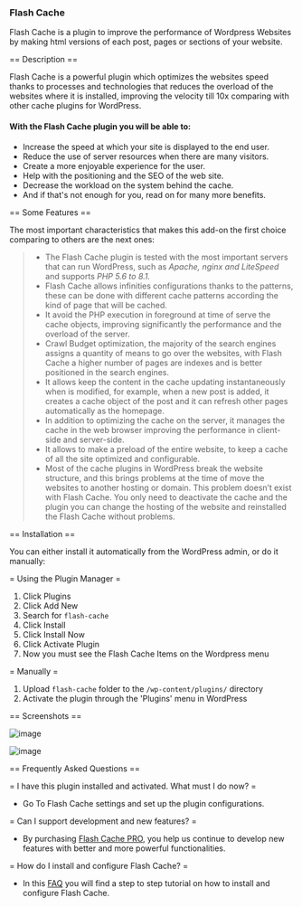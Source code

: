 ### Flash Cache 

Flash Cache is a plugin to improve the performance of Wordpress Websites by making html versions of each post, pages or sections of your website.

== Description ==

Flash Cache is a powerful plugin which optimizes the websites speed thanks to processes and technologies that reduces the overload of the websites where it is installed, improving the velocity till 10x comparing with other cache plugins for WordPress.

#### With the Flash Cache plugin you will be able to:

* Increase the speed at which your site is displayed to the end user.
* Reduce the use of server resources when there are many visitors.
* Create a more enjoyable experience for the user.
* Help with the positioning and the SEO of the web site.
* Decrease the workload on the system behind the cache.
* And if that's not enough for you, read on for many more benefits.

== Some Features ==

The most important characteristics that makes this add-on the first choice comparing to others are the next ones:

> * The Flash Cache plugin is tested with the most important servers that can run WordPress, such as *Apache, nginx and LiteSpeed* and supports *PHP 5.6 to 8.1.*
> * Flash Cache allows infinities configurations thanks to the patterns, these can be done with different cache patterns according the kind of page that will be cached.
> * It avoid the PHP execution in foreground at time of serve the cache objects, improving significantly the performance and the overload of the server.
> * Crawl Budget optimization, the majority of the search engines assigns a quantity of means to go over the websites, with Flash Cache a higher number of pages are indexes and is better positioned in the search engines.
> * It allows keep the content in the cache updating instantaneously when is modified, for example, when a new post is added, it creates a cache object of the post and it can refresh other pages automatically as the homepage.
> * In addition to optimizing the cache on the server, it manages the cache in the web browser improving the performance in client-side and server-side.
> * It allows to make a preload of the entire website, to keep a cache of all the site optimized and configurable.
> * Most of the cache plugins in WordPress break the website structure, and this brings problems at the time of move the websites to another hosting or domain.  This problem doesn’t exist with Flash Cache. You only need to deactivate the cache and the plugin you can change the hosting of the website and reinstalled the Flash Cache without problems.

== Installation ==

You can either install it automatically from the WordPress admin, or do it manually:

= Using the Plugin Manager =

1. Click Plugins
2. Click Add New
3. Search for `flash-cache`
4. Click Install
5. Click Install Now
6. Click Activate Plugin
7. Now you must see the Flash Cache Items on the Wordpress menu

= Manually =

1. Upload `flash-cache` folder to the `/wp-content/plugins/` directory
2. Activate the plugin through the 'Plugins' menu in WordPress


== Screenshots ==

![image](https://user-images.githubusercontent.com/3663229/210109406-bf4cd24d-b91c-4953-a569-bbb8701238cf.png)

![image](https://user-images.githubusercontent.com/3663229/210109864-3a15a1b6-7cb4-462f-8f43-fb4ca2084561.png)


== Frequently Asked Questions ==

= I have this plugin installed and activated. What must I do now? =

* Go To Flash Cache settings and set up the plugin configurations. 

= Can I support development and new features? =

* By purchasing [Flash Cache PRO](https://etruel.com/downloads/flash-cache-pro/), you help us continue to develop new features with better and more powerful functionalities.

= How do I install and configure Flash Cache? =

* In this [FAQ](https://etruel.com/question/how-to-install-and-setup-flash-cache/) you will find a step to step tutorial on how to install and configure Flash Cache.


